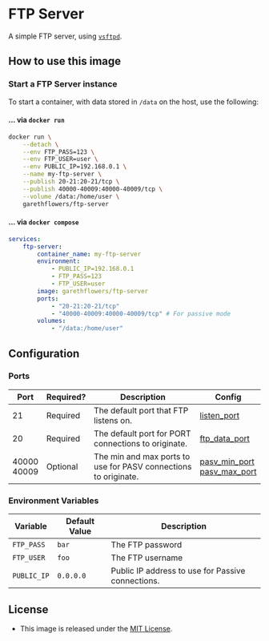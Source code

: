 # FTP Server

A simple FTP server, using
[`vsftpd`](https://security.appspot.com/vsftpd.html).

## How to use this image

### Start a FTP Server instance

To start a container, with data stored in `/data` on the host, use the
following:

#### ... via `docker run`

```sh
docker run \
	--detach \
	--env FTP_PASS=123 \
	--env FTP_USER=user \
	--env PUBLIC_IP=192.168.0.1 \
	--name my-ftp-server \
	--publish 20-21:20-21/tcp \
	--publish 40000-40009:40000-40009/tcp \
	--volume /data:/home/user \
	garethflowers/ftp-server
```

#### ... via `docker compose`

```yml
services:
	ftp-server:
		container_name: my-ftp-server
		environment:
			- PUBLIC_IP=192.168.0.1
			- FTP_PASS=123
			- FTP_USER=user
		image: garethflowers/ftp-server
		ports:
			- "20-21:20-21/tcp"
			- "40000-40009:40000-40009/tcp" # For passive mode
		volumes:
			- "/data:/home/user"
```

## Configuration

### Ports

| Port           | Required? | Description                                                     | Config                                                                                                                                         |
| -------------- | --------- | --------------------------------------------------------------- | ---------------------------------------------------------------------------------------------------------------------------------------------- |
| 21             | Required  | The default port that FTP listens on.                           | [listen_port](https://security.appspot.com/vsftpd/vsftpd_conf.html)                                                                            |
| 20             | Required  | The default port for PORT connections to originate.             | [ftp_data_port](https://security.appspot.com/vsftpd/vsftpd_conf.html)                                                                          |
| 40000<br>40009 | Optional  | The min and max ports to use for PASV connections to originate. | [pasv_min_port](https://security.appspot.com/vsftpd/vsftpd_conf.html)<br>[pasv_max_port](https://security.appspot.com/vsftpd/vsftpd_conf.html) |

### Environment Variables

| Variable    | Default Value | Description                                       |
| ----------- | ------------- | ------------------------------------------------- |
| `FTP_PASS`  | `bar`         | The FTP password                                  |
| `FTP_USER`  | `foo`         | The FTP username                                  |
| `PUBLIC_IP` | `0.0.0.0`     | Public IP address to use for Passive connections. |

## License

-   This image is released under the
    [MIT License](https://raw.githubusercontent.com/garethflowers/docker-ftp-server/master/LICENSE).
